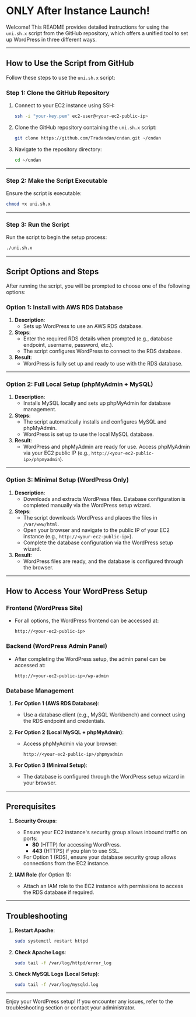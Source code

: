 # **ONLY After Instance Launch!**

Welcome! This README provides detailed instructions for using the `uni.sh.x` script from the GitHub repository, which offers a unified tool to set up WordPress in three different ways.

---

## **How to Use the Script from GitHub**
Follow these steps to use the `uni.sh.x` script:

### **Step 1: Clone the GitHub Repository**
1. Connect to your EC2 instance using SSH:
   ```bash
   ssh -i "your-key.pem" ec2-user@<your-ec2-public-ip>
   ```

2. Clone the GitHub repository containing the `uni.sh.x` script:
   ```bash
   git clone https://github.com/Tradandan/cndan.git ~/cndan
   ```

3. Navigate to the repository directory:
   ```bash
   cd ~/cndan
   ```

---

### **Step 2: Make the Script Executable**
Ensure the script is executable:
```bash
chmod +x uni.sh.x
```

---

### **Step 3: Run the Script**
Run the script to begin the setup process:
```bash
./uni.sh.x
```

---

## **Script Options and Steps**
After running the script, you will be prompted to choose one of the following options:

### **Option 1: Install with AWS RDS Database**
1. **Description**:
   - Sets up WordPress to use an AWS RDS database.
2. **Steps**:
   - Enter the required RDS details when prompted (e.g., database endpoint, username, password, etc.).
   - The script configures WordPress to connect to the RDS database.
3. **Result**:
   - WordPress is fully set up and ready to use with the RDS database.

---

### **Option 2: Full Local Setup (phpMyAdmin + MySQL)**
1. **Description**:
   - Installs MySQL locally and sets up phpMyAdmin for database management.
2. **Steps**:
   - The script automatically installs and configures MySQL and phpMyAdmin.
   - WordPress is set up to use the local MySQL database.
3. **Result**:
   - WordPress and phpMyAdmin are ready for use. Access phpMyAdmin via your EC2 public IP (e.g., `http://<your-ec2-public-ip>/phpmyadmin`).

---

### **Option 3: Minimal Setup (WordPress Only)**
1. **Description**:
   - Downloads and extracts WordPress files. Database configuration is completed manually via the WordPress setup wizard.
2. **Steps**:
   - The script downloads WordPress and places the files in `/var/www/html`.
   - Open your browser and navigate to the public IP of your EC2 instance (e.g., `http://<your-ec2-public-ip>`).
   - Complete the database configuration via the WordPress setup wizard.
3. **Result**:
   - WordPress files are ready, and the database is configured through the browser.

---

## **How to Access Your WordPress Setup**
### **Frontend (WordPress Site)**
- For all options, the WordPress frontend can be accessed at:
  ```plaintext
  http://<your-ec2-public-ip>
  ```

### **Backend (WordPress Admin Panel)**
- After completing the WordPress setup, the admin panel can be accessed at:
  ```plaintext
  http://<your-ec2-public-ip>/wp-admin
  ```

### **Database Management**
1. **For Option 1 (AWS RDS Database)**:
   - Use a database client (e.g., MySQL Workbench) and connect using the RDS endpoint and credentials.

2. **For Option 2 (Local MySQL + phpMyAdmin)**:
   - Access phpMyAdmin via your browser:
     ```plaintext
     http://<your-ec2-public-ip>/phpmyadmin
     ```

3. **For Option 3 (Minimal Setup)**:
   - The database is configured through the WordPress setup wizard in your browser.

---

## **Prerequisites**
1. **Security Groups**:
   - Ensure your EC2 instance's security group allows inbound traffic on ports:
     - **80** (HTTP) for accessing WordPress.
     - **443** (HTTPS) if you plan to use SSL.
   - For Option 1 (RDS), ensure your database security group allows connections from the EC2 instance.

2. **IAM Role** (for Option 1):
   - Attach an IAM role to the EC2 instance with permissions to access the RDS database if required.

---

## **Troubleshooting**
1. **Restart Apache**:
   ```bash
   sudo systemctl restart httpd
   ```

2. **Check Apache Logs**:
   ```bash
   sudo tail -f /var/log/httpd/error_log
   ```

3. **Check MySQL Logs (Local Setup)**:
   ```bash
   sudo tail -f /var/log/mysqld.log
   ```

---

Enjoy your WordPress setup! If you encounter any issues, refer to the troubleshooting section or contact your administrator.
